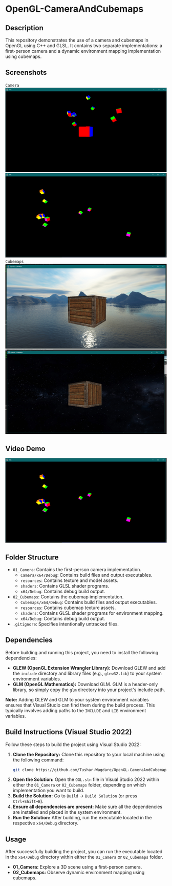 # OpenGL-CameraAndCubemaps

## Description

This repository demonstrates the use of a camera and cubemaps in OpenGL using C++ and GLSL. It contains two separate implementations: a first-person camera and a dynamic environment mapping implementation using cubemaps.

## Screenshots

`Camera`
![First-Person Camera](01_Camera/Screenshot1.png)
![First-Person Camera](01_Camera/Screenshot2.png)
`Cubemaps`
![Cubemaps](02_CubeMaps/Screenshot1.png)
![Cubemaps](02_CubeMaps/Screenshot2.png)

## Video Demo

[![Watch the video](01_Camera/Screenshot2.png)](https://youtu.be/BqgV6869cAs)

## Folder Structure

*   `01_Camera`: Contains the first-person camera implementation.
    *   `Camera/x64/Debug`: Contains build files and output executables.
    *   `resources`: Contains texture and model assets.
    *   `shaders`: Contains GLSL shader programs.
    *   `x64/Debug`: Contains debug build output.
*   `02_Cubemaps`: Contains the cubemap implementation.
    *   `Cubemaps/x64/Debug`: Contains build files and output executables.
    *   `resources`: Contains cubemap texture assets.
    *   `shaders`: Contains GLSL shader programs for environment mapping.
    *   `x64/Debug`: Contains debug build output.
*   `.gitignore`: Specifies intentionally untracked files.

## Dependencies

Before building and running this project, you need to install the following dependencies:

*   **GLEW (OpenGL Extension Wrangler Library):** Download GLEW and add the `include` directory and library files (e.g., `glew32.lib`) to your system environment variables.
*   **GLM (OpenGL Mathematics):** Download GLM. GLM is a header-only library, so simply copy the `glm` directory into your project's include path.

**Note:** Adding GLEW and GLM to your system environment variables ensures that Visual Studio can find them during the build process. This typically involves adding paths to the `INCLUDE` and `LIB` environment variables.

## Build Instructions (Visual Studio 2022)

Follow these steps to build the project using Visual Studio 2022:

1.  **Clone the Repository:** Clone this repository to your local machine using the following command:
    ```bash
    git clone https://github.com/Tushar-Wagdare/OpenGL-CameraAndCubemaps.git
    ```
2.  **Open the Solution:** Open the `OGL.sln` file in Visual Studio 2022 within either the `01_Camera` or `02_Cubemaps` folder, depending on which implementation you want to build.
3.  **Build the Solution:** Go to `Build` -> `Build Solution` (or press `Ctrl+Shift+B`).
4.  **Ensure all dependencies are present:** Make sure all the dependencies are installed and placed in the system environment.
5.  **Run the Solution:** After building, run the executable located in the respective `x64/Debug` directory.

## Usage

After successfully building the project, you can run the executable located in the `x64/Debug` directory within either the `01_Camera` or `02_Cubemaps` folder.

*   **01_Camera:** Explore a 3D scene using a first-person camera.
*   **02_Cubemaps:** Observe dynamic environment mapping using cubemaps.
